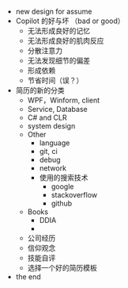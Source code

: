 - new design for assume
- Copilot 的好与坏 （bad or good）
    - 无法形成良好的记忆
    - 无法形成良好的肌肉反应
    - 分散注意力
    - 无法发现细节的偏差
    - 形成依赖
    - 节省时间（误？）
- 简历的新的分类
    - WPF，Winform, client
    - Service, Database
    - C# and CLR
    - system design
    - Other
        - language
        - git, ci
        - debug
        - network
        - 使用的搜索技术
           - google
           - stackoverflow
           - github
    - Books
        - DDIA
        - 
    - 公司经历
    - 信仰观念
    - 技能自评
    - 选择一个好的简历模板
- the end